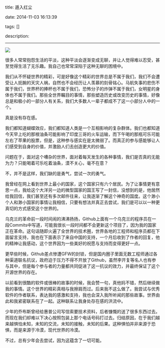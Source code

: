 title: 遁入红尘

date: 2014-11-03 16:13:39

tags: []

description: 

---
**![](http://susefood.u.qiniudn.com/drhc.jpg)**

很多人常常抱怨生活的平淡，这种平淡会逐渐变成无聊，并让人觉得难以忍受，甚至觉得生活了无乐趣。我自己也常常深陷于这种无聊的困境中。

我们从不怀疑世界的精彩，可是好像这个精彩的世界总是不属于我们，我们不会遭受让人扼腕的天灾人祸，自然也不会经历让人羡慕的刻骨铭心。马航失事的悲伤不属于我们，世界杯的捧杯也不属于我们，恐怖分子的炸弹不属于我们，女明星的身体也不属于我们。那些全世界瞩目的事情，那些塑造历史或改变历史的事情，好像总是和极小的一部分人有关系，我们大多数人一辈子都成不了这一小部分人中的一个。

真是没有存在感。

我们都知道蝴蝶效应，我们都知道人类是一个互相影响的复杂群体。我们也都知道今天早上吃的那根油条可能影响了印度三哥的火车运输，而下午喝的那瓶可乐可能左右了苹果的股票，但是，这种参与感实在是太微弱了。而真正的参与感能够让人们感受到自身的价值，并激励人们去创造更大的价值。

问题在于，面对这个嘈杂的世界，面对着每天发生的各种事情，我们是否真的无能为力？只能喝着可乐吃着油条，漠不关心，毫不在意？

不，并不是这样，我们缺的是勇气，尝试一次的勇气。

我曾经在网上看到世界上最小的国家，这个国家只有六个居民。为了让事情更有意思一点，我给这个大洋另一边的微型国家的国王写了一封信，没想到的是，他居然给我回信，我们甚至还有多次邮件往来，让我逐渐了解这个神奇的国度。这个渺小个人和渺小国家的事情让我相信，只要有想法并真正去尝试，我们是可以以一种更真切的方式感受这个世界的。

乌克兰的革命前一段时间闹的沸沸扬扬，Github上面有一个乌克兰的程序员在一段Commits中写道，可能我很长一段时间都不会更新这个项目了，因为我的国家正在革命。这句话随即火遍了全世界的技术圈，世界各地的工程师和程序员都在下面留言支持，我也在下面表示了来自中国的支持，一个月后收到了作者的回复，他的精神让我感动，这个世界因为一些美好的祝愿与支持而变得更好一点。

更早些时候，Github差点惨遭GFW的封锁，但是国内圈子里面无数工程师通过各种渠道联名抗议，政府迫于压力不得不开放了Github，虽然李开复等名人也有参与其中，但是每个参与者的力量都共同促进了这一抗议的效力，并最终保证了这个开源世界的存在。

以前看到很酷的软件或很棒的故事的时候，我会赞一句，真他妈不错，然后继续做我的事情。这个世界的精彩真相与我擦肩而过。后来我不这么做了。我尝试与优秀软件的作者联系，表达我的感激和支持，我也会深入我所听闻的那些故事。世界由此和我紧密联系在了一起。这种联系让我身处存在感的洪流中。

少年的乔布斯曾经给惠普公司写信索要技术资料，后者慷慨的送了很多东西过去。而现在我们却难以下决心按照包装上那个电话号码打过去。归结原因，在于我们越来越惧怕未知，未知的交流，未知的接触，未知的后果。这种惧怕并非来源于恐惧，而是来源于冷漠，现代世界的冷漠。

不过，总有少年会去尝试，因为这蕴含了一切可能。

 
